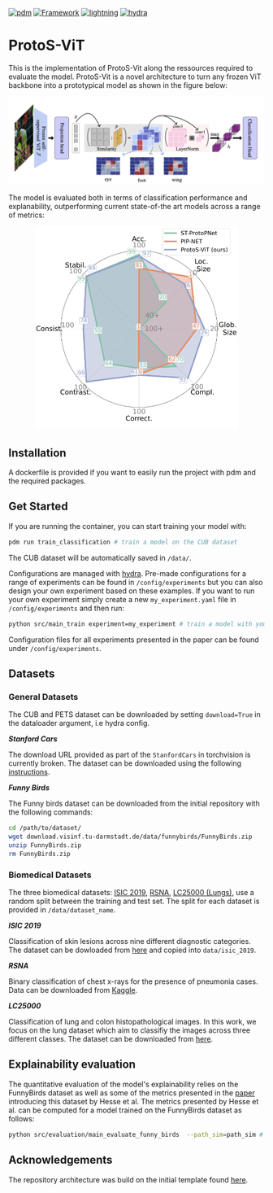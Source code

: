 <a href="https://pdm.fming.de"><img alt="pdm" src="https://img.shields.io/badge/pdm-managed-blueviolet"></a>
[![Framework](https://img.shields.io/badge/PyTorch-%23EE4C2C.svg?&logo=PyTorch&logoColor=white)](https://pytorch.org/)
[![lightning](https://img.shields.io/badge/-Lightning_2.0+-792ee5?logo=pytorchlightning&logoColor=white)](https://pytorchlightning.ai/)
[![hydra](https://img.shields.io/badge/Config-Hydra_1.3-89b8cd)](https://hydra.cc/)
# ProtoS-ViT
This is the implementation of ProtoS-Vit along the ressources required to evaluate the model. ProtoS-Vit is a novel architecture to turn any frozen ViT backbone into a prototypical model as shown in the figure below:

![Model architecture](./img/protosvit_arch.png)

The model is evaluated both in terms of classification performance and explanability, outperforming current state-of-the art models across a range of metrics:
<p align="center">
<img src="./img/radar_FunnyBirds.png" height="400">
</p>

## Installation
A dockerfile is provided if you want to easily run the project with pdm and the required packages.

## Get Started
If you are running the container, you can start training your model with:
```bash
pdm run train_classification # train a model on the CUB dataset
```
The CUB dataset will be automatically saved in `/data/`.

Configurations are managed with [hydra](https://hydra.cc). Pre-made configurations for a range of experiments can be found in `/config/experiments` but you can also design your own experiment based on these examples. If you want to run your own experiment simply create a new `my_experiment.yaml` file in `/config/experiments` and then run:
```bash
python src/main_train experiment=my_experiment # train a model with your own experiment configuration
```
Configuration files for all experiments presented in the paper can be found under `/config/experiments`.

## Datasets
### General Datasets
The CUB and PETS dataset can be downloaded by setting  `download=True`  in the dataloader argument, i.e hydra config.

***Stanford Cars***

The download URL provided as part of the `StanfordCars` in torchvision is currently broken. The dataset can be downloaded using the following [instructions](https://github.com/pytorch/vision/issues/7545#issuecomment-1631441616).

***Funny Birds***

The Funny birds dataset can be downloaded from the initial repository with the following commands:
```bash
cd /path/to/dataset/
wget download.visinf.tu-darmstadt.de/data/funnybirds/FunnyBirds.zip
unzip FunnyBirds.zip
rm FunnyBirds.zip
```

### Biomedical Datasets
The three biomedical datasets: [ISIC 2019](https://challenge.isic-archive.com/data/#2019), [RSNA](https://www.rsna.org/rsnai/ai-image-challenge/rsna-pneumonia-detection-challenge-2018), [LC25000 (Lungs)](https://arxiv.org/abs/1912.12142v1), use a random split between the training and test set. The split for each dataset is provided in `/data/dataset_name`.

***ISIC 2019***

Classification of skin lesions across nine different diagnostic categories. The dataset can be dowloaded from [here]((https://challenge.isic-archive.com/data/#2019)) and copied into `data/isic_2019`.

***RSNA***

Binary classification of chest x-rays for the presence of pneumonia cases. Data can be downloaded from [Kaggle](https://www.kaggle.com/c/rsna-pneumonia-detection-challenge/data).


***LC25000***

Classification of lung and colon histopathological images. In this work, we focus on the lung dataset which aim to classifiy the images across three different classes. The dataset can be downloaded from [here](https://academictorrents.com/details/7a638ed187a6180fd6e464b3666a6ea0499af4af).

## Explainability evaluation
The quantitative evaluation of the model's explainability relies on the FunnyBirds dataset as well as some of the metrics presented in the [paper](https://openaccess.thecvf.com/content/ICCV2023/papers/Hesse_FunnyBirds_A_Synthetic_Vision_Dataset_for_a_Part-Based_Analysis_of_ICCV_2023_paper.pdf) introducing this dataset by Hesse et al. The metrics presented by Hesse et al. can be computed for a model trained on the FunnyBirds dataset as follows:
```bash
python src/evaluation/main_evaluate_funny_birds  --path_sim=path_sim # with the path to the folder where the trained model is saved.
```
## Acknowledgements

The repository architecture was build on the initial template found [here](https://github.com/ashleve/lightning-hydra-template).
